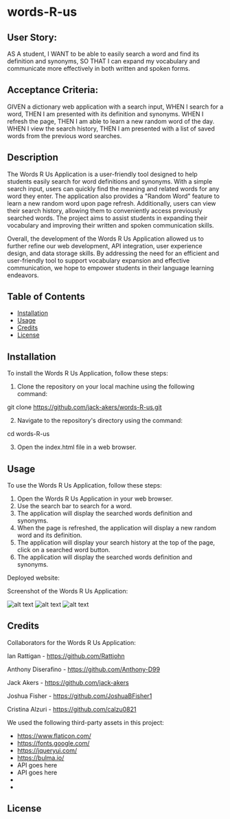 # words-R-us

## User Story: 
AS A student,
I WANT to be able to easily search a word and find its definition and synonyms,
SO THAT I can expand my vocabulary and communicate more effectively in both written and spoken forms.

## Acceptance Criteria:
GIVEN a dictionary web application with a search input,
WHEN I search for a word,
THEN I am presented with its definition and synonyms.
WHEN I refresh the page,
THEN I am able to learn a new random word of the day.
WHEN I view the search history,
THEN I am presented with a list of saved words from the previous word searches.

## Description
The Words R Us Application is a user-friendly tool designed to help students easily search for word definitions and synonyms. With a simple search input, users can quickly find the meaning and related words for any word they enter. The application also provides a "Random Word" feature to learn a new random word upon page refresh. Additionally, users can view their search history, allowing them to conveniently access previously searched words. The project aims to assist students in expanding their vocabulary and improving their written and spoken communication skills.

Overall, the development of the Words R Us Application allowed us to further refine our web development, API integration, user experience design, and data storage skills. By addressing the need for an efficient and user-friendly tool to support vocabulary expansion and effective communication, we hope to empower students in their language learning endeavors.

## Table of Contents

- [Installation](#installation)
- [Usage](#usage)
- [Credits](#credits)
- [License](#license)

## Installation

To install the Words R Us Application, follow these steps:

1. Clone the repository on your local machine using the following command:

git clone https://github.com/jack-akers/words-R-us.git

2. Navigate to the repository's directory using the command:

cd words-R-us

3. Open the index.html file in a web browser.

## Usage

To use the Words R Us Application, follow these steps:

1. Open the Words R Us Application in your web browser.
2. Use the search bar to search for a word.
3. The application will display the searched words definition and synonyms.
4. When the page is refreshed, the application will display a new random word and its definition.
5. The application will display your search history at the top of the page, click on a searched word button.
6. The application will display the searched words definition and synonyms.

Deployed website:



Screenshot of the Words R Us Application:

![alt text](./assets/images) ![alt text](./assets/images) ![alt text](./assets/images) 

## Credits

Collaborators for the Words R Us Application:

Ian Rattigan - https://github.com/Rattjohn

Anthony Diserafino - https://github.com/Anthony-D99

Jack Akers - https://github.com/jack-akers

Joshua Fisher - https://github.com/JoshuaBFisher1

Cristina Alzuri - https://github.com/calzu0821

We used the following third-party assets in this project:

- https://www.flaticon.com/
- https://fonts.google.com/
- https://jqueryui.com/
- https://bulma.io/
- API goes here
- API goes here
-
-

## License

<!-- MIT License -->
